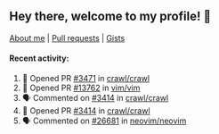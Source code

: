 ## Hey there, welcome to my profile! 👋

[About me](https://seandewar.github.io/)
 | [Pull requests](https://github.com/search?p=1&q=author%3Aseandewar+is%3Apr)
 | [Gists](https://gist.github.com/seandewar)

#### Recent activity:

<!--START_SECTION:activity-->
1. 💪 Opened PR [#3471](https://github.com/crawl/crawl/pull/3471) in [crawl/crawl](https://github.com/crawl/crawl)
2. 💪 Opened PR [#13762](https://github.com/vim/vim/pull/13762) in [vim/vim](https://github.com/vim/vim)
3. 🗣 Commented on [#3414](https://github.com/crawl/crawl/pull/3414#issuecomment-1868511492) in [crawl/crawl](https://github.com/crawl/crawl)
4. 💪 Opened PR [#3414](https://github.com/crawl/crawl/pull/3414) in [crawl/crawl](https://github.com/crawl/crawl)
5. 🗣 Commented on [#26681](https://github.com/neovim/neovim/issues/26681#issuecomment-1864781638) in [neovim/neovim](https://github.com/neovim/neovim)
<!--END_SECTION:activity-->
